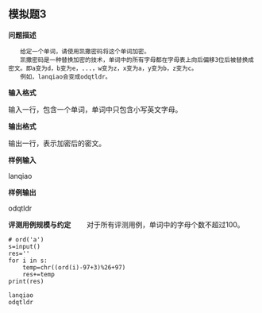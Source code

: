 ## 模拟题3
**问题描述**
```
　　给定一个单词，请使用凯撒密码将这个单词加密。
　　凯撒密码是一种替换加密的技术，单词中的所有字母都在字母表上向后偏移3位后被替换成密文。即a变为d，b变为e，...，w变为z，x变为a，y变为b，z变为c。
　　例如，lanqiao会变成odqtldr。
```

**输入格式**

输入一行，包含一个单词，单词中只包含小写英文字母。

**输出格式**

输出一行，表示加密后的密文。

**样例输入**

lanqiao

**样例输出**

odqtldr

**评测用例规模与约定**
　　对于所有评测用例，单词中的字母个数不超过100。


```
# ord('a')
s=input()
res=''
for i in s:
    temp=chr((ord(i)-97+3)%26+97)
    res+=temp
print(res)
```

    lanqiao
    odqtldr